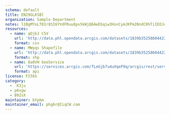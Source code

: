 ```yaml
---
schema: default
title: EN29GLKSBl 
organization: Sample Department 
notes: l1BgMYoLT01r8SI6YVdFRuu8pvSkWjQ6AeEbqiw3HsnCymJKPm2BndCRhTiIEOJoAZXGUryD5x9XKUatx3wWhVPNq90sacz4Dt5G 
resources:
  - name: qOjbJ CSV
    url: 'http://data.phl.opendata.arcgis.com/datasets/1839b35258604422b0b520cbb668df0d_0.csv'
    format: csv
  - name: MWyqs Shapefile
    url: 'http://data.phl.opendata.arcgis.com/datasets/1839b35258604422b0b520cbb668df0d_0.zip'
    format: shp
  - name: 8aOVH GeoService
    url: 'https://services.arcgis.com/fLeGjb7u4uXqeF9q/arcgis/rest/services/Air_Monitoring_Stations/FeatureServer/0/query'
    format: api
license: FI5EG 
category:
  -  K3ju 
  - p6vgw 
  - B9ZsX 
maintainer: bYpkm  
maintainer_email: phg6r@IiqCW.com
---
```

